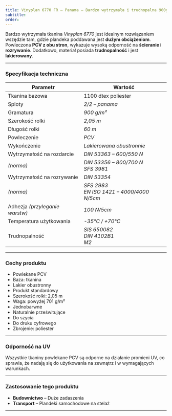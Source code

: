 ```yaml
---
title: Vinyplan 6770 FR – Panama – Bardzo wytrzymała i trudnopalna 900g
subtitle:
order:
---
```


Bardzo wytrzymała tkanina _Vinyplan 6770_ jest idealnym rozwiązaniem wszędzie
tam, gdzie plandeka poddawana jest **dużym obciążeniom**. Powleczona **PCV z obu
stron**, wykazuje wysoką odporność na **ścieranie i rozrywanie**. Dodatkowo,
materiał posiada **trudnopalność** i jest **lakierowany**.

---

### **Specyfikacja techniczna**

| **Parametr**                   | **Wartość**                                   |
| ------------------------------ | --------------------------------------------- |
| Tkanina bazowa                 | 1100 dtex poliester                           |
| Sploty                         | _2/2 – panama_                                |
| Gramatura                      | _900 g/m²_                                    |
| Szerokość rolki                | _2,05 m_                                      |
| Długość rolki                  | _60 m_                                        |
| Powleczenie                    | _PCV_                                         |
| Wykończenie                    | _Lakierowana obustronnie_                     |
| Wytrzymałość na rozdarcie      | _DIN 53363 – 600/550 N_                       |
| _(norma)_                      | _DIN 53356 – 800/700 N_<br>_SFS 3981_         |
| Wytrzymałość na rozrywanie     | _DIN 53354_                                   |
| _(norma)_                      | _SFS 2983_<br>_EN ISO 1421 – 4000/4000 N/5cm_ |
| Adhezja _(przyleganie warstw)_ | _100 N/5cm_                                   |
| Temperatura użytkowania        | _-35°C / +70°C_                               |
| Trudnopalność                  | _SIS 650082_<br>_DIN 4102B1_<br>_M2_          |

---

### **Cechy produktu**

- Powlekane PCV
- Baza: tkanina
- Lakier obustronny
- Produkt standardowy
- Szerokość rolki: 2,05 m
- Waga: powyżej 701 g/m²
- Jednobarwne
- Naturalnie prześwitujące
- Do szycia
- Do druku cyfrowego
- Zbrojenie: poliester

---

### **Odporność na UV**

Wszystkie tkaniny powlekane PCV są odporne na działanie promieni UV, co sprawia,
że nadają się do użytkowania na zewnątrz i w wymagających warunkach.

---

### **Zastosowanie tego produktu**

- **Budownictwo** – Duże zadaszenia
- **Transport** – Plandeki samochodowe na stelaż

---
